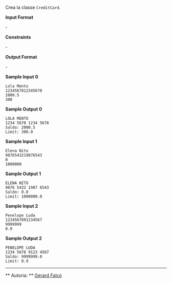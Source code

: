 Crea la classe `CreditCard`.

**Input Format**

\-

**Constraints**

\-

**Output Format**

\-

**Sample Input 0**

    Lola Mento
    1234567812345678
    2000.5
    300

**Sample Output 0**

    LOLA MENTO
    1234 5678 1234 5678 
    Saldo: 2000.5
    Limit: 300.0

**Sample Input 1**

    Elena Nito
    9876543219876543
    0
    1000000

**Sample Output 1**

    ELENA NITO
    9876 5432 1987 6543 
    Saldo: 0.0
    Limit: 1000000.0

**Sample Input 2**

    Penelope Luda
    1234567891234567
    9999999
    0.9

**Sample Output 2**

    PENELOPE LUDA
    1234 5678 9123 4567 
    Saldo: 9999999.0
    Limit: 0.9

----------

** Autoria: **
[Gerard Falcó](https://github.com/gerardfp)
